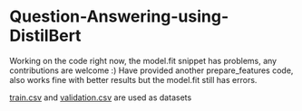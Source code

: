 # Question-Answering-using-DistilBert

Working on the code right now, the model.fit snippet has problems, any contributions are welcome :)
Have provided another prepare_features code, also works fine with better results but the model.fit still has errors.


[train.csv](https://www.kaggle.com/datasets/thedevastator/the-stanford-question-answering-dataset?select=train.csv) and [validation.csv](https://www.kaggle.com/datasets/thedevastator/the-stanford-question-answering-dataset?select=validation.csv) are used as datasets
